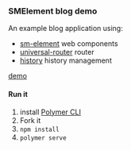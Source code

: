 ### SMElement blog demo
An example blog application using:

- [sm-element](https://github.com/jrobinson01/sm-element) web components
- [universal-router](https://github.com/kriasoft/universal-router) router
- [history](https://github.com/ReactTraining/history) history management

[demo](https://sm-element-demo.firebaseapp.com/)

#### Run it
1. install [Polymer CLI](https://github.com/Polymer/polymer-cli)
2. Fork it
3. `npm install`
4. `polymer serve`
